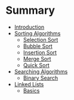 # Summary

- [Introduction](../README.md)
- [Sorting Algorithms](./sorting/README.md)
    - [Selection Sort](./sorting/selection-sort.md)
    - [Bubble Sort](./sorting/bubble-sort.md)
    - [Insertion Sort](./sorting/insertion-sort.md)
    - [Merge Sort](./sorting/merge-sort.md)
    - [Quick Sort](./sorting/quick-sort.md)
- [Searching Algorithms]()
    - [Binary Search](./searching/binary-search.md)
- [Linked Lists]()
    - [Basics](./linkedlists/linkedlist-basics.md)
